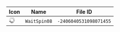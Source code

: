 | Icon | Name | File ID |
| ---  | ---  | ---     |
| ![](WaitSpin08.png) | `WaitSpin08` | `-2406040531098071455` |

